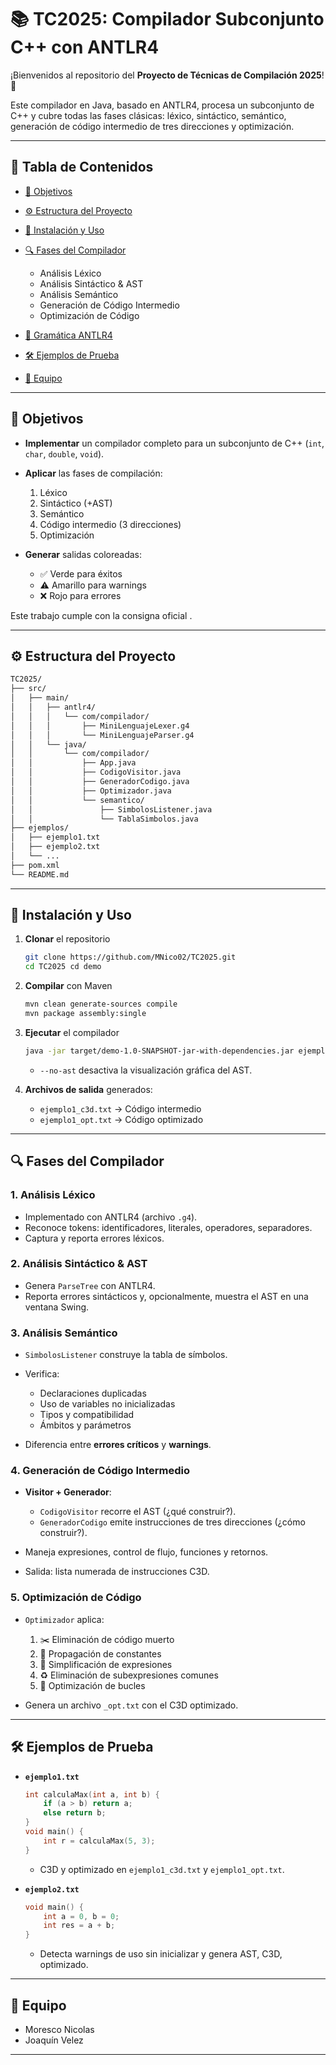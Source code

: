 # 📚 TC2025: Compilador Subconjunto C++ con ANTLR4

¡Bienvenidos al repositorio del **Proyecto de Técnicas de Compilación 2025**! 🚀

Este compilador en Java, basado en ANTLR4, procesa un subconjunto de C++ y cubre todas las fases clásicas: léxico, sintáctico, semántico, generación de código intermedio de tres direcciones y optimización.

---

## 📝 Tabla de Contenidos

* [🎯 Objetivos](#-objetivos)
* [⚙️ Estructura del Proyecto](#️-estructura-del-proyecto)
* [🚀 Instalación y Uso](#-instalación-y-uso)
* [🔍 Fases del Compilador](#-fases-del-compilador)

    * Análisis Léxico
    * Análisis Sintáctico & AST
    * Análisis Semántico
    * Generación de Código Intermedio
    * Optimización de Código
* [📂 Gramática ANTLR4](#-gramática-antlr4)
* [🛠️ Ejemplos de Prueba](#️-ejemplos-de-prueba)
* [👥 Equipo](#-equipo)

---

## 🎯 Objetivos

* **Implementar** un compilador completo para un subconjunto de C++ (`int`, `char`, `double`, `void`).
* **Aplicar** las fases de compilación:

    1. Léxico
    2. Sintáctico (+AST)
    3. Semántico
    4. Código intermedio (3 direcciones)
    5. Optimización
* **Generar** salidas coloreadas:

    * ✅ Verde para éxitos
    * ⚠️ Amarillo para warnings
    * ❌ Rojo para errores

Este trabajo cumple con la consigna oficial .

---

## ⚙️ Estructura del Proyecto

```bash
TC2025/
├── src/
│   ├── main/
│   │   ├── antlr4/
│   │   │   └── com/compilador/
│   │   │       ├── MiniLenguajeLexer.g4
│   │   │       └── MiniLenguajeParser.g4
│   │   └── java/
│   │       └── com/compilador/
│   │           ├── App.java
│   │           ├── CodigoVisitor.java
│   │           ├── GeneradorCodigo.java
│   │           ├── Optimizador.java
│   │           └── semantico/
│   │               ├── SimbolosListener.java
│   │               └── TablaSimbolos.java
├── ejemplos/
│   ├── ejemplo1.txt
│   ├── ejemplo2.txt
│   └── ...
├── pom.xml
└── README.md
```

---

## 🚀 Instalación y Uso

1. **Clonar** el repositorio

   ```bash
   git clone https://github.com/MNico02/TC2025.git
   cd TC2025 cd demo
   ```

2. **Compilar** con Maven

   ```bash
   mvn clean generate-sources compile 
   mvn package assembly:single
   ```

3. **Ejecutar** el compilador

   ```bash
   java -jar target/demo-1.0-SNAPSHOT-jar-with-dependencies.jar ejemplo.txt     
   ```

    * `--no-ast` desactiva la visualización gráfica del AST.

4. **Archivos de salida** generados:

    * `ejemplo1_c3d.txt` → Código intermedio
    * `ejemplo1_opt.txt` → Código optimizado

---

## 🔍 Fases del Compilador

### 1. Análisis Léxico

* Implementado con ANTLR4 (archivo `.g4`).
* Reconoce tokens: identificadores, literales, operadores, separadores.
* Captura y reporta errores léxicos.

### 2. Análisis Sintáctico & AST

* Genera `ParseTree` con ANTLR4.
* Reporta errores sintácticos y, opcionalmente, muestra el AST en una ventana Swing.

### 3. Análisis Semántico

* `SimbolosListener` construye la tabla de símbolos.
* Verifica:

    * Declaraciones duplicadas
    * Uso de variables no inicializadas
    * Tipos y compatibilidad
    * Ámbitos y parámetros
* Diferencia entre **errores críticos** y **warnings**.

### 4. Generación de Código Intermedio

* **Visitor + Generador**:

    * `CodigoVisitor` recorre el AST (¿qué construir?).
    * `GeneradorCodigo` emite instrucciones de tres direcciones (¿cómo construir?).
* Maneja expresiones, control de flujo, funciones y retornos.
* Salida: lista numerada de instrucciones C3D.

### 5. Optimización de Código

* `Optimizador` aplica:

    1. ✂️ Eliminación de código muerto
    2. 🔢 Propagación de constantes
    3. 🔄 Simplificación de expresiones
    4. ♻️ Eliminación de subexpresiones comunes
    5. 🔁 Optimización de bucles
* Genera un archivo `_opt.txt` con el C3D optimizado.

---


## 🛠️ Ejemplos de Prueba

* **`ejemplo1.txt`**

  ```c++
  int calculaMax(int a, int b) {
      if (a > b) return a;
      else return b;
  }
  void main() {
      int r = calculaMax(5, 3);
  }
  ```

    * C3D y optimizado en `ejemplo1_c3d.txt` y `ejemplo1_opt.txt`.

* **`ejemplo2.txt`**

  ```c++
  void main() {
      int a = 0, b = 0;
      int res = a + b;
  }
  ```

    * Detecta warnings de uso sin inicializar y genera AST, C3D, optimizado.

---

## 👥 Equipo

* Moresco Nicolas
* Joaquín Velez

---

